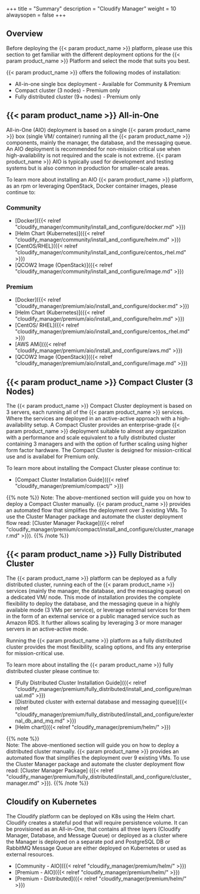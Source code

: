+++
title = "Summary"
description = "Cloudify Manager"
weight = 10
alwaysopen = false
+++

## Overview
Before deploying the {{< param product_name >}} platform, please use this section to get familiar with the different deployment options for the {{< param product_name >}} Platform and select the mode that suits you best.

{{< param product_name >}} offers the following modes of installation:

* All-in-one single box deployment - Available for Community & Premium
* Compact cluster (3 nodes) - Premium only
* Fully distributed cluster (9+ nodes) - Premium only

## {{< param product_name >}} All-in-One 

All-in-One (AIO) deployment is based on a single {{< param product_name >}} box (single VM/ container) running all the {{< param product_name >}} components, mainly the manager, the database, and the messaging queue.
An AIO deployment is recommended for non-mission critical use when high-availability is not required and the scale is not extreme.
{{< param product_name >}} AIO is typically used for development and testing systems but is also common in production for smaller-scale areas.

To learn more about installing an AIO {{< param product_name >}} platform, as an rpm or leveraging OpenStack, Docker container images, please continue to:

### Community 
- [Docker]({{< relref "cloudify_manager/community/install_and_configure/docker.md" >}})
- [Helm Chart (Kubernetes)]({{< relref "cloudify_manager/community/install_and_configure/helm.md" >}})
- [CentOS/RHEL]({{< relref "cloudify_manager/community/install_and_configure/centos_rhel.md" >}})
- [QCOW2 Image (OpenStack)]({{< relref "cloudify_manager/community/install_and_configure/image.md" >}})
### Premium
- [Docker]({{< relref "cloudify_manager/premium/aio/install_and_configure/docker.md" >}})
- [Helm Chart (Kubernetes)]({{< relref "cloudify_manager/premium/aio/install_and_configure/helm.md" >}})
- [CentOS/ RHEL]({{< relref "cloudify_manager/premium/aio/install_and_configure/centos_rhel.md" >}})
- [AWS AMi]({{< relref "cloudify_manager/premium/aio/install_and_configure/aws.md" >}})
- [QCOW2 Image (OpenStack)]({{< relref "cloudify_manager/premium/aio/install_and_configure/image.md" >}})
 

## {{< param product_name >}} Compact Cluster (3 Nodes)

The {{< param product_name >}} Compact Cluster deployment is based on 3 servers, each running all of the {{< param product_name >}} services. Where the services are deployed in an active-active approach with a high-availability setup.
A Compact Cluster provides an enterprise-grade {{< param product_name >}} deployment suitable to almost any organization with a performance and scale equivalent to a fully distributed cluster containing 3 managers and with the option of further scaling using higher form factor hardware. The Compact Cluster is designed for mission-critical use and is availabel for Premium only.

To learn more about installing the Compact Cluster please continue to:

* [Compact Cluster Installation Guide]({{< relref "cloudify_manager/premium/compact/" >}})

{{% note %}}
Note: The above-mentioned section will guide you on how to deploy a Compact Cluster manually. {{< param product_name >}} provides an automated flow that simplifies the deployment over 3 existing VMs. To use the Cluster Manager package and automate the cluster deployment flow read: [Cluster Manager Package]({{< relref "cloudify_manager/premium/compact/install_and_configure/cluster_manager.md" >}}).
{{% /note %}}

## {{< param product_name >}} Fully Distributed Cluster

The {{< param product_name >}} platform can be deployed as a fully distributed cluster, running each of the {{< param product_name >}} services (mainly the manager, the database, and the messaging queue) on a dedicated VM/ node. This mode of installation provides the complete flexibility to deploy the database, and the messaging queue in a highly available mode (3 VMs per service), or leverage external services for them in the form of an external service or a public managed service such as Amazon RDS. It further allows scaling by leveraging 3 or more manager servers in an active-active mode.

Running the {{< param product_name >}} platform as a fully distributed cluster provides the most flexibility, scaling options, and fits any enterprise for mission-critical use.

To learn more about installing the {{< param product_name >}} fully distributed cluster please continue to:

* [Fully Distributed Cluster Installation Guide]({{< relref "cloudify_manager/premium/fully_distributed/install_and_configure/manual.md" >}})
* [Distributed cluster with external database and messaging queue]({{< relref "cloudify_manager/premium/fully_distributed/install_and_configure/external_db_and_mq.md" >}})
* [Helm chart]({{< relref "cloudify_manager/premium/helm/" >}})

{{% note %}}  
Note: The above-mentioned section will guide you on how to deploy a distributed cluster manually. {{< param product_name >}} provides an automated flow that simplifies the deployment over 9 existing VMs. To use the Cluster Manager package and automate the cluster deployment flow read: [Cluster Manager Package] ({{< relref "cloudify_manager/premium/fully_distributed/install_and_configure/cluster_manager.md" >}}).
{{% /note %}}

## Cloudify on Kubernetes

The Cloudify platform can be deployed on K8s using the Helm chart. Cloudify creates a stateful pod that will require persistence volume. It can be provisioned as an All-in-One, that contains all three layers (Cloudify Manager, Database, and Message Queue) or deployed as a cluster where the Manager is deployed on a separate pod and PostgreSQL DB or RabbitMQ Message Queue are either deployed on Kubernetes or used as external resources. 

- [Community - AIO]({{< relref "cloudify_manager/premium/helm/" >}})
- [Premium - AIO]({{< relref "cloudify_manager/premium/helm/" >}})
- [Premium - Distributed]({{< relref "cloudify_manager/premium/helm/" >}})

